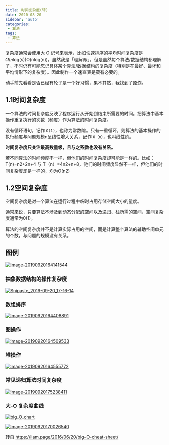 ```yaml
---
title: 时间复杂度(转)
date: 2020-08-20
sidebar: 'auto'
categories:
 - 算法
tags:
 - 算法
---
```


复杂度通常会使用大 O 记号来表示，比如[快速排序](https://zh.wikipedia.org/wiki/快速排序)的平均时间复杂度是 𝑂(𝑛log(𝑛))O(nlog⁡(n))。虽然我是「理解派」，但是虽然每个算法/数据结构都理解了，不时仍有可能忘记具体某个算法/数据结构的复杂度（特别是在最好、最坏和平均情形下的复杂度）。因此制作一个速查表是蛮有必要的。

动手前先看看是否已经有轮子是一个好习惯，果不其然，我找到了[原作](http://bigocheatsheet.com/)。

## 1.1时间复杂度

一个算法的时间复杂度反映了程序运行从开始到结束所需要的时间。把算法中基本操作重复执行的次数（频度）作为算法的时间复杂度。

没有循环语句，记作 `O(1)`，也称为常数阶。只有一重循环，则算法的基本操作的执行频度与问题规模n呈线性增大关系，记作 `O（n）`，也叫线性阶。

**时间复杂度只关注最高数量级，且与之系数也没有关系。**

若不同算法的时间频度不一样，但他们的时间复杂度却可能是一样的。比如：T(n)=n2+2n+4 与 T（n）=4n2+n+8，他们的时间频度显然不一样，但他们的时间复杂度却是一样的，均为O(n2)

## 1.2空间复杂度

空间复杂度是对一个算法在运行过程中临时占用存储空间大小的量度。

通常来说，只要算法不涉及到动态分配的空间以及递归、栈所需的空间，空间复杂度通常为0(1)。

算法的空间复杂度并不是计算实际占用的空间，而是计算整个算法的辅助空间单元的个数，与问题的规模没有关系。

## 图例

[![image-20190920164141544](https://tva1.sinaimg.cn/large/006y8mN6ly1g762p5sb1lj31cy01y74c.jpg)](https://tva1.sinaimg.cn/large/006y8mN6ly1g762p5sb1lj31cy01y74c.jpg)

### 抽象数据结构的操作复杂度

[![Snipaste_2019-09-20_17-16-14](https://tva1.sinaimg.cn/large/006y8mN6ly1g763vbwfa2j31040u0af6.jpg)](https://tva1.sinaimg.cn/large/006y8mN6ly1g763vbwfa2j31040u0af6.jpg)

### 数组排序

[![image-20190920164408891](https://tva1.sinaimg.cn/large/006y8mN6ly1g762rpp2k0j31980u043c.jpg)](https://tva1.sinaimg.cn/large/006y8mN6ly1g762rpp2k0j31980u043c.jpg)

### 图操作

[![image-20190920164509533](https://tva1.sinaimg.cn/large/006y8mN6ly1g762srl8jej31d408cwfk.jpg)](https://tva1.sinaimg.cn/large/006y8mN6ly1g762srl8jej31d408cwfk.jpg)

### 堆操作

[![image-20190920164555772](https://tva1.sinaimg.cn/large/006y8mN6ly1g762tk4ofdj31d40j80vo.jpg)](https://tva1.sinaimg.cn/large/006y8mN6ly1g762tk4ofdj31d40j80vo.jpg)

### 常见递归算法时间复杂度

[![image-20190920175238411](https://tva1.sinaimg.cn/large/006y8mN6ly1g764qz74kgj328w0g67po.jpg)](https://tva1.sinaimg.cn/large/006y8mN6ly1g764qz74kgj328w0g67po.jpg)

### 大-O 复杂度曲线

[![big_O_chart](https://tva1.sinaimg.cn/large/006y8mN6ly1g762u61tozj30lr0cmq3i.jpg)](https://tva1.sinaimg.cn/large/006y8mN6ly1g762u61tozj30lr0cmq3i.jpg)

[![image-20190920170026540](https://tva1.sinaimg.cn/large/006y8mN6ly1g7638nwfbdj316t0u0781.jpg)](https://tva1.sinaimg.cn/large/006y8mN6ly1g7638nwfbdj316t0u0781.jpg)

转自 https://liam.page/2016/06/20/big-O-cheat-sheet/

